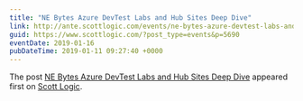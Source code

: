 ```yaml
---
title: "NE Bytes Azure DevTest Labs and Hub Sites Deep Dive"
link: http://ante.scottlogic.com/events/ne-bytes-azure-devtest-labs-and-hub-sites-deep-dive/
guid: https://www.scottlogic.com/?post_type=events&p=5690
eventDate: 2019-01-16
pubDateTime: 2019-01-11 09:27:40 +0000
---
```


<p>The post <a rel="nofollow" href="http://ante.scottlogic.com/events/ne-bytes-azure-devtest-labs-and-hub-sites-deep-dive/">NE Bytes Azure DevTest Labs and Hub Sites Deep Dive</a> appeared first on <a rel="nofollow" href="http://ante.scottlogic.com">Scott Logic</a>.</p>